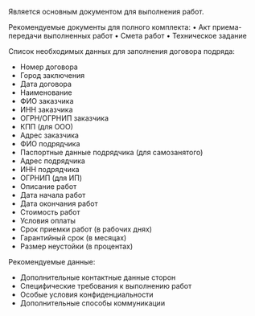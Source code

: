 Является основным документом для выполнения работ.

Рекомендуемые документы для полного комплекта:
• Акт приема-передачи выполненных работ
• Смета работ
• Техническое задание

Список необходимых данных для заполнения договора подряда:

* Номер договора
* Город заключения
* Дата договора
* Наименование
* ФИО заказчика
* ИНН заказчика
* ОГРН/ОГРНИП заказчика
* КПП (для ООО)
* Адрес заказчика
* ФИО подрядчика
* Паспортные данные подрядчика (для самозанятого)
* Адрес подрядчика
* ИНН подрядчика
* ОГРНИП (для ИП)
* Описание работ
* Дата начала работ
* Дата окончания работ
* Стоимость работ
* Условия оплаты
* Срок приемки работ (в рабочих днях)
* Гарантийный срок (в месяцах)
* Размер неустойки (в процентах)

Рекомендуемые данные:

* Дополнительные контактные данные сторон
* Специфические требования к выполнению работ
* Особые условия конфиденциальности
* Дополнительные способы коммуникации